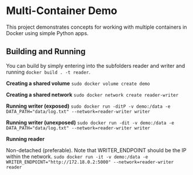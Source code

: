 # Multi-Container Demo

This project demonstrates concepts for working with multiple containers in Docker using simple Python apps.

## Building and Running

You can build by simply entering into the subfolders reader and writer and running `docker build . -t reader`.

**Creating a shared volume**
```sudo docker volume create demo```

**Creating a shared network**
```sudo docker network create reader-writer```

**Running writer (exposed)**
```sudo docker run -ditP -v demo:/data -e DATA_PATH="data/log.txt" --network=reader-writer writer```

**Running writer (unexposed)**
```sudo docker run -dit -v demo:/data -e DATA_PATH="data/log.txt" --network=reader-writer writer```

**Running reader**

Non-detached (preferable). Note that WRITER_ENDPOINT should be the IP within the network.
```sudo docker run -it -v demo:/data -e WRITER_ENDPOINT="http://172.18.0.2:5000" --network=reader-writer reader```